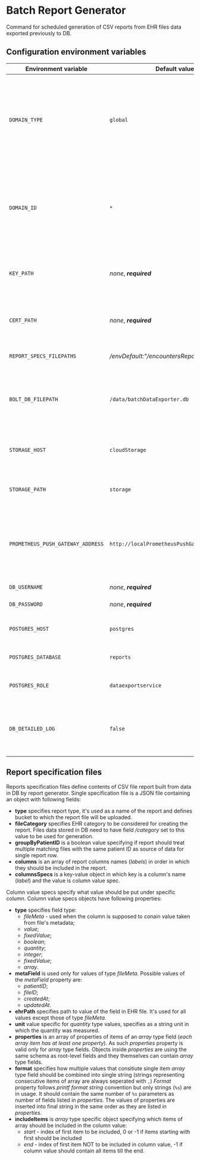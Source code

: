 # Batch Report Generator

Command for scheduled generation of CSV reports from EHR files data exported previously to DB.

## Configuration environment variables

| Environment variable              | Default value                                  | Description                                                                                                                         |
| --------------------------------- | ---------------------------------------------- | ----------------------------------------------------------------------------------------------------------------------------------- |
| `DOMAIN_TYPE`                     | `global`                                       | _Domain in which component is operating, normally it should be 'cloud' for all cloud components and 'clinic' for local components._ |
| `DOMAIN_ID`                       | `*`                                            | _Domain in which component is operating, normally it should be '_' for all cloud components and clinic ID for local components.\*   |
| `KEY_PATH`                        | _none_, **_required_**                         | _Path to service's private key (PEM-formatted file)._                                                                               |
| `CERT_PATH`                       | _none_, **_required_**                         | _Path to service's public key (PEM-formatted file)._                                                                                |
| `REPORT_SPECS_FILEPATHS`          | _/envDefault:"/encountersReportSpec.json.json_ | _*Path to JSON files defining CSV reports.*._                                                                                       |
| `BOLT_DB_FILEPATH`                | `/data/batchDataExporter.db`                   | _Path to Bolt DB file in which command saves datetime of last succesful run._                                                       |
| `STORAGE_HOST`                    | `cloudStorage`                                 | _Hostname of storage API where reports CSV files are stored._                                                                       |
| `STORAGE_PATH`                    | `storage`                                      | _Root path of storage API where reports CSV files are stored._                                                                      |  |  |
| `PROMETHEUS_PUSH_GATEWAY_ADDRESS` | `http://localPrometheusPushGateway:9091`       | _Full address of Prometheus Push Gateway to push metrics from a single run of the command._                                         |
| `DB_USERNAME`                     | _none_, **_required_**                         | _PostgreSQL DB username._                                                                                                           |
| `DB_PASSWORD`                     | _none_, **_required_**                         | _PostgreSQL DB password._                                                                                                           |
| `POSTGRES_HOST`                   | `postgres`                                     | _Hostname on which postgres is exposed on._                                                                                         |
| `POSTGRES_DATABASE`               | `reports`                                      | _Postgres database to connect to._                                                                                                  |
| `POSTGRES_ROLE`                   | `dataexportservice`                            | _Postgres role to assume once connected._                                                                                           |
| `DB_DETAILED_LOG`                 | `false`                                        | _Allows to enable detailed DB statements log, otherwise only errors are printed._                                                   |

## Report specification files

Reports specification files define contents of CSV file report built from data in DB by report generator. Single specification file is a JSON file containing an object with following fields:

*   **type** specifies report type, it's used as a name of the report and defines bucket to which the report file will be uploaded.
*   **fileCategory** specifies EHR category to be considered for creating the report. Files data stored in DB need to have field _/category_ set to this value to be used for generation.
*   **groupByPatientID** is a boolean value specifying if report should treat multiple matching files with the same patient ID as source of data for single report row.
*   **columns** is an array of report columns names (_labels_) in order in which they should be included in the report.
*   **columnsSpecs** is a key-value object in which key is a column's name (_label_) and the value is column value spec.

Column value specs specify what value should be put under specific column. Column value specs objects have following properties:

*   **type** specifies field type:
    *   _fileMeta_ - used when the column is supposed to conain value taken from file's metadata;
    *   _value_;
    *   _fixedValue_;
    *   _boolean_;
    *   _quantity_;
    *   _integer_;
    *   _fixedValue_;
    *   _array_.
*   **metaField** is used only for values of type _fileMeta_. Possible values of the _metaField_ property are:
    *   _patientID_;
    *   _fileID_;
    *   _createdAt_;
    *   _updatedAt_.
*   **ehrPath** specifies path to value of the field in EHR file. It's used for all values except those of type _fileMeta_.
*   **unit** value specific for _quantity_ type values, specifies as a string unit in which the quantity was measured.
*   **properties** is an array of properties of items of an _array_ type field (_each array item has at least one property_). As such _properties_ property is valid only for _array_ type fields. Objects inside _properties_ are using the same schema as root-level fields and they themselves can contain _array_ type fields.
*   **format** specifies how multiple values that consitiute single item _array_ type field should be combined into single string (strings representing consecutive items of array are always seperated with `,`) _Format_ property follows _printf format string_ convention but only strings (`%s`) are in usage. It should contain the same number of `%s` parameters as number of fields listed in _properties_. The values of properties are inserted into final string in the same order as they are listed in _properties_.
*   **includeItems** is _array_ type specific object specifying which items of array should be included in the column value:
    *   _start_ - index of first item to be included, 0 or -1 if items starting with first should be included
    *   _end_ - index of first item NOT to be included in column value, -1 if column value should contain all items till the end.
